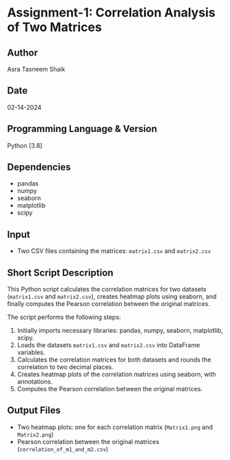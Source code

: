 # Assignment-1: Correlation Analysis of Two Matrices

## Author
Asra Tasneem Shaik

## Date
02-14-2024

## Programming Language & Version
Python [3.8]

## Dependencies
- pandas 
- numpy 
- seaborn 
- matplotlib 
- scipy 

## Input
- Two CSV files containing the matrices: `matrix1.csv` and `matrix2.csv`

## Short Script Description
This Python script calculates the correlation matrices for two datasets (`matrix1.csv` and `matrix2.csv`), creates heatmap plots using seaborn, and finally computes the Pearson correlation between the original matrices.

The script performs the following steps:
1. Initially imports necessary libraries: pandas, numpy, seaborn, matplotlib, scipy.
2. Loads the datasets `matrix1.csv` and `matrix2.csv` into DataFrame variables.
3. Calculates the correlation matrices for both datasets and rounds the correlation to two decimal places.
4. Creates heatmap plots of the correlation matrices using seaborn, with annotations.
5. Computes the Pearson correlation between the original matrices.

## Output Files
- Two heatmap plots: one for each correlation matrix (`Matrix1.png` and `Matrix2.png`)
- Pearson correlation between the original matrices (`correlation_of_m1_and_m2.csv`)
